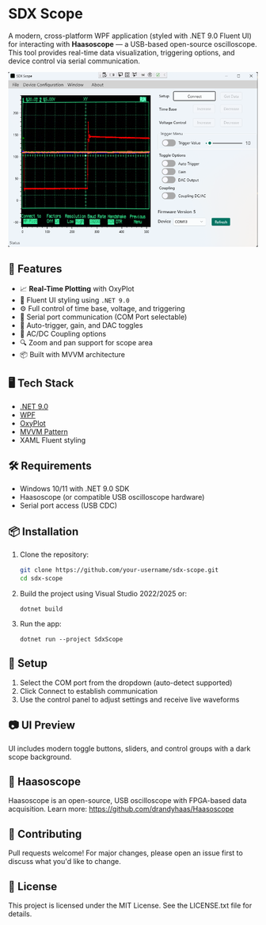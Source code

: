 # SDX Scope

A modern, cross-platform WPF application (styled with .NET 9.0 Fluent UI) for interacting with **Haasoscope** — a USB-based open-source oscilloscope. This tool provides real-time data visualization, triggering options, and device control via serial communication.

![Screenshot](SdxScope/Assets/Window_1.png)

## 🚀 Features

- 📈 **Real-Time Plotting** with OxyPlot
- 🎨 Fluent UI styling using `.NET 9.0`
- ⚙️ Full control of time base, voltage, and triggering
- 🔌 Serial port communication (COM Port selectable)
- 🧠 Auto-trigger, gain, and DAC toggles
- 🔄 AC/DC Coupling options
- 🔍 Zoom and pan support for scope area
- 📦 Built with MVVM architecture

## 🖥️ Tech Stack

- [.NET 9.0](https://dotnet.microsoft.com/en-us/download/dotnet/9.0)
- [WPF](https://learn.microsoft.com/en-us/dotnet/desktop/wpf/)
- [OxyPlot](https://oxyplot.github.io/)
- [MVVM Pattern](https://learn.microsoft.com/en-us/dotnet/communitytoolkit/mvvm/introduction)
- XAML Fluent styling

## 🛠️ Requirements

- Windows 10/11 with .NET 9.0 SDK
- Haasoscope (or compatible USB oscilloscope hardware)
- Serial port access (USB CDC)

## 📦 Installation

1. Clone the repository:
   ```bash
   git clone https://github.com/your-username/sdx-scope.git
   cd sdx-scope
	```
2. Build the project using Visual Studio 2022/2025 or:

	```
	dotnet build
	```
3. Run the app:
	```
	dotnet run --project SdxScope
	```
## 🔧 Setup

1. Select the COM port from the dropdown (auto-detect supported)
2. Click Connect to establish communication
3. Use the control panel to adjust settings and receive live waveforms

## 📷 UI Preview

UI includes modern toggle buttons, sliders, and control groups with a dark scope background.

## 📡 Haasoscope

Haasoscope is an open-source, USB oscilloscope with FPGA-based data acquisition. Learn more: https://github.com/drandyhaas/Haasoscope
## 🤝 Contributing

Pull requests welcome! For major changes, please open an issue first to discuss what you'd like to change.
## 📄 License

This project is licensed under the MIT License. See the LICENSE.txt file for details.